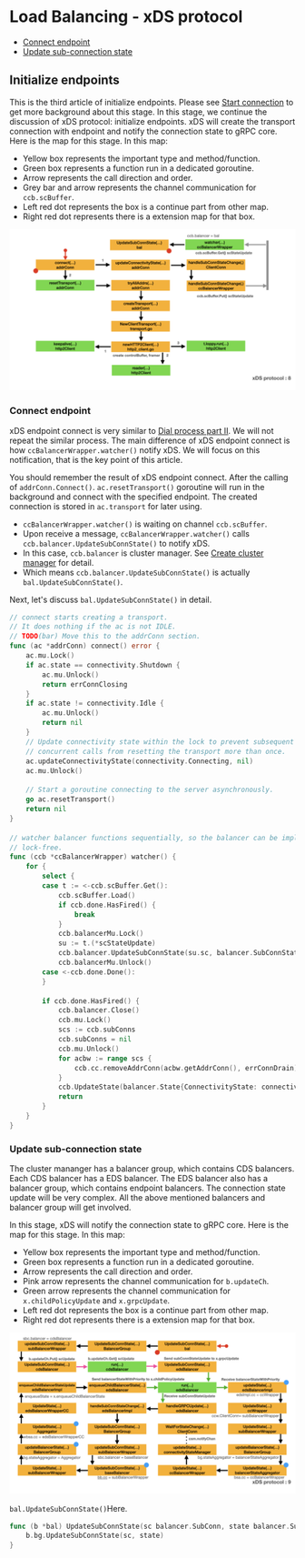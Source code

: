 # Load Balancing - xDS protocol

- [Connect endpoint](#connect-endpoint)
- [Update sub-connection state](#update-sub-connection-state)

## Initialize endpoints

This is the third article of initialize endpoints. Please see [Start connection](#start-connection) to get more background about this stage. In this stage, we continue the discussion of xDS protocol: initialize endpoints. xDS will create the transport connection with endpoint and notify the connection state to gRPC core. Here is the map for this stage. In this map:

- Yellow box represents the important type and method/function.
- Green box represents a function run in a dedicated goroutine.
- Arrow represents the call direction and order.
- Grey bar and arrow represents the channel communication for `ccb.scBuffer`.
- Left red dot represents the box is a continue part from other map.
- Right red dot represents there is a extension map for that box.

![xDS protocol: 8](../images/images.016.png)

### Connect endpoint

xDS endpoint connect is very similar to [Dial process part II](dial.md#dial-process-part-ii). We will not repeat the similar process. The main difference of xDS endpoint connect is how `ccBalancerWrapper.watcher()` notify xDS. We will focus on this notification, that is the key point of this article.

You should remember the result of xDS endpoint connect. After the calling of `addrConn.Connect()`. `ac.resetTransport()` goroutine will run in the background and connect with the specified endpoint. The created connection is stored in `ac.transport` for later using.

- `ccBalancerWrapper.watcher()` is waiting on channel `ccb.scBuffer`.
- Upon receive a message, `ccBalancerWrapper.watcher()` calls `ccb.balancer.UpdateSubConnState()` to notify xDS.
- In this case, `ccb.balancer` is cluster manager. See [Create cluster manager](cds.md#create-cluster-manager) for detail.
- Which means `ccb.balancer.UpdateSubConnState()` is actually `bal.UpdateSubConnState()`.

Next, let's discuss `bal.UpdateSubConnState()` in detail.

```go
// connect starts creating a transport.
// It does nothing if the ac is not IDLE.
// TODO(bar) Move this to the addrConn section.
func (ac *addrConn) connect() error {
    ac.mu.Lock()
    if ac.state == connectivity.Shutdown {
        ac.mu.Unlock()
        return errConnClosing
    }
    if ac.state != connectivity.Idle {
        ac.mu.Unlock()
        return nil
    }
    // Update connectivity state within the lock to prevent subsequent or
    // concurrent calls from resetting the transport more than once.
    ac.updateConnectivityState(connectivity.Connecting, nil)
    ac.mu.Unlock()

    // Start a goroutine connecting to the server asynchronously.
    go ac.resetTransport()
    return nil
}

// watcher balancer functions sequentially, so the balancer can be implemented
// lock-free.
func (ccb *ccBalancerWrapper) watcher() {
    for {
        select {
        case t := <-ccb.scBuffer.Get():
            ccb.scBuffer.Load()
            if ccb.done.HasFired() {
                break
            }
            ccb.balancerMu.Lock()
            su := t.(*scStateUpdate)
            ccb.balancer.UpdateSubConnState(su.sc, balancer.SubConnState{ConnectivityState: su.state, ConnectionError: su.err})
            ccb.balancerMu.Unlock()
        case <-ccb.done.Done():
        }

        if ccb.done.HasFired() {
            ccb.balancer.Close()
            ccb.mu.Lock()
            scs := ccb.subConns
            ccb.subConns = nil
            ccb.mu.Unlock()
            for acbw := range scs {
                ccb.cc.removeAddrConn(acbw.getAddrConn(), errConnDrain)
            }
            ccb.UpdateState(balancer.State{ConnectivityState: connectivity.Connecting, Picker: nil})
            return
        }
    }
}
```

### Update sub-connection state

The cluster mananger has a balancer group, which contains CDS balancers. Each CDS balancer has a EDS balancer. The EDS balancer also has a balancer group, which contains endpoint balancers. The connection state update will be very complex. All the above mentioned balancers and balancer group will get involved.

In this stage, xDS will notify the connection state to gRPC core. Here is the map for this stage. In this map:

- Yellow box represents the important type and method/function.
- Green box represents a function run in a dedicated goroutine.
- Arrow represents the call direction and order.
- Pink arrow represents the channel communication for `b.updateCh`.
- Green arrow represents the channel communication for `x.childPolicyUpdate` and `x.grpcUpdate`.
- Left red dot represents the box is a continue part from other map.
- Right red dot represents there is a extension map for that box.

![xDS protocol: 9](../images/images.017.png)

`bal.UpdateSubConnState()`Here.

```go
func (b *bal) UpdateSubConnState(sc balancer.SubConn, state balancer.SubConnState) {
    b.bg.UpdateSubConnState(sc, state)
}
```
